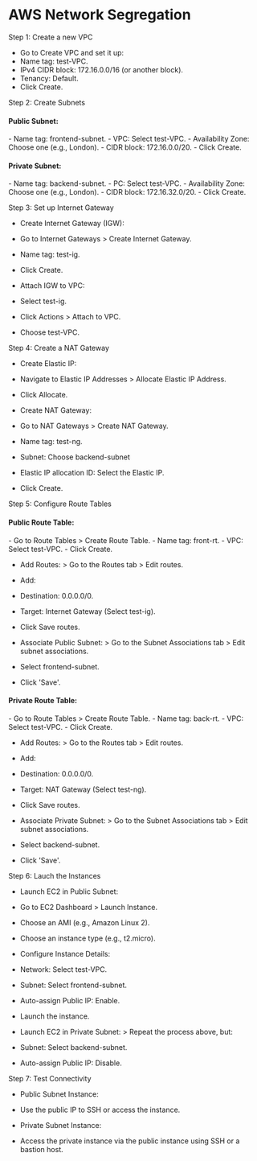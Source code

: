 <h1> AWS Network Segregation </h1>

Step 1: Create a new VPC

- Go to Create VPC and set it up: 
- Name tag: test-VPC.
- IPv4 CIDR block: 172.16.0.0/16 (or another block).
- Tenancy: Default.
- Click Create.

Step 2: Create Subnets

<h4> Public Subnet: </h4>
- Name tag: frontend-subnet.
- VPC: Select test-VPC.
- Availability Zone: Choose one (e.g., London).
- CIDR block: 172.16.0.0/20.
- Click Create.

<h4> Private Subnet: </h4>
- Name tag: backend-subnet.
- PC: Select test-VPC.
- Availability Zone: Choose one (e.g., London).
- CIDR block: 172.16.32.0/20.
- Click Create.

Step 3: Set up Internet Gateway

- Create Internet Gateway (IGW):
- Go to Internet Gateways > Create Internet Gateway.
- Name tag: test-ig.
- Click Create.

- Attach IGW to VPC:
- Select test-ig.
- Click Actions > Attach to VPC.
- Choose test-VPC.

Step 4: Create a NAT Gateway

- Create Elastic IP:
- Navigate to Elastic IP Addresses > Allocate Elastic IP Address.
- Click Allocate.

- Create NAT Gateway:
- Go to NAT Gateways > Create NAT Gateway.
- Name tag: test-ng.
- Subnet: Choose backend-subnet
- Elastic IP allocation ID: Select the Elastic IP.
- Click Create.

Step 5: Configure Route Tables

<h4> Public Route Table: </h4>
- Go to Route Tables > Create Route Table.
- Name tag: front-rt.
- VPC: Select test-VPC.
- Click Create.

- Add Routes: > Go to the Routes tab > Edit routes.
- Add:
- Destination: 0.0.0.0/0.
- Target: Internet Gateway (Select test-ig).
- Click Save routes.

- Associate Public Subnet: > Go to the Subnet Associations tab > Edit subnet associations.
- Select frontend-subnet.
- Click 'Save'.

<h4> Private Route Table: </h4>
- Go to Route Tables > Create Route Table.
- Name tag: back-rt.
- VPC: Select test-VPC.
- Click Create.

- Add Routes: > Go to the Routes tab > Edit routes.
- Add:
- Destination: 0.0.0.0/0.
- Target: NAT Gateway (Select test-ng).
- Click Save routes.

- Associate Private Subnet: > Go to the Subnet Associations tab > Edit subnet associations.
- Select backend-subnet.
- Click 'Save'.

Step 6: Lauch the Instances

- Launch EC2 in Public Subnet:
- Go to EC2 Dashboard > Launch Instance.
- Choose an AMI (e.g., Amazon Linux 2).
- Choose an instance type (e.g., t2.micro).

- Configure Instance Details:
- Network: Select test-VPC.
- Subnet: Select frontend-subnet.
- Auto-assign Public IP: Enable.
- Launch the instance.

- Launch EC2 in Private Subnet: > Repeat the process above, but:
- Subnet: Select backend-subnet.
- Auto-assign Public IP: Disable.

Step 7: Test Connectivity

- Public Subnet Instance:
- Use the public IP to SSH or access the instance.

- Private Subnet Instance:
- Access the private instance via the public instance using SSH or a bastion host.
